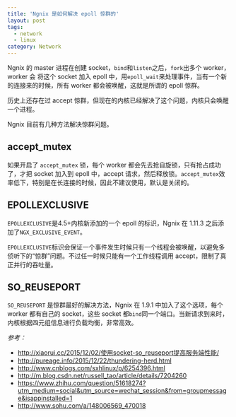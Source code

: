 ```yaml
---
title: 'Ngnix 是如何解决 epoll 惊群的'
layout: post
tags:
  - network
  - linux
category: Network
---
```

Ngnix 的 master 进程在创建 socket，`bind`和`listen`之后，`fork`出多个 worker，worker 会 将这个 socket 加入 epoll 中，用`epoll_wait`来处理事件，当有一个新的连接来的时候，所有 worker 都会被唤醒，这就是所谓的 epoll 惊群。

<!--more-->

历史上还存在过 accept 惊群，但现在的内核已经解决了这个问题，内核只会唤醒一个进程。

Ngnix 目前有几种方法解决惊群问题。

## accept_mutex

如果开启了 `accept_mutex` 锁，每个 worker 都会先去抢自旋锁，只有抢占成功了，才把 socket 加入到 epoll 中，accept 请求，然后释放锁。`accept_mutex`效率低下，特别是在长连接的时候，因此不建议使用，默认是关闭的。

## EPOLLEXCLUSIVE

`EPOLLEXCLUSIVE`是4.5+内核新添加的一个 epoll 的标识，Ngnix  在 1.11.3 之后添加了`NGX_EXCLUSIVE_EVENT`。

`EPOLLEXCLUSIVE`标识会保证一个事件发生时候只有一个线程会被唤醒，以避免多侦听下的“惊群”问题。不过任一时候只能有一个工作线程调用 accept，限制了真正并行的吞吐量。

## SO_REUSEPORT

`SO_REUSEPORT` 是惊群最好的解决方法，Ngnix 在 1.9.1 中加入了这个选项，每个 worker 都有自己的 socket，这些 socket 都`bind`同一个端口。当新请求到来时，内核根据四元组信息进行负载均衡，非常高效。

*参考：*

 * <http://xiaorui.cc/2015/12/02/使用socket-so_reuseport提高服务端性能/>
 * <http://pureage.info/2015/12/22/thundering-herd.html>
 * <http://www.cnblogs.com/sxhlinux/p/6254396.html>
 * <http://m.blog.csdn.net/russell_tao/article/details/7204260>
 * <https://www.zhihu.com/question/51618274?utm_medium=social&utm_source=wechat_session&from=groupmessage&isappinstalled=1>
 * <http://www.sohu.com/a/148006569_470018>